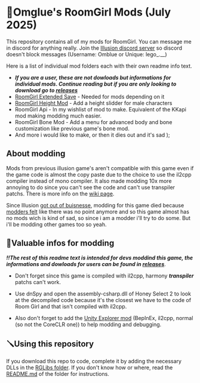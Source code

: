 # 📌Omglue's RoomGirl Mods (July 2025)
This repository contains all of my mods for RoomGirl. You can message me in discord for anything really. Join the [Illusion discord server](https://discord.gg/illusionsoft) so discord doesn't block messages (Username: Omblue or Unique: lego_.__)

Here is a list of individual mod folders each with their own readme info text.
- _**If you are a user, these are not dowloads but informations for individual mods. Continue reading but if you are only looking to download go to [releases](https://github.com/Omglue/Omglue_RoomGirl_Mods/releases)**_
- [RoomGirl Extended Save](https://github.com/Omglue/Omglue_RoomGirl_Mods/tree/main/src/RG_ExtendedSave) - Needed for mods depending on it
- [RoomGirl Height Mod](https://github.com/Omglue/Omglue_RoomGirl_Mods/tree/main/src/RG_HeightMod) - Add a height slidder for male characters
- RoomGirl Api - In my wishlist of mod to make. Equivalent of the KKapi mod making modding much easier.
- RoomGirl Bone Mod - Add a menu for advanced body and bone customization like previous game's bone mod.
- And more i would like to make, or then it dies out and it's sad );

## About modding
Mods from previous illusion game's aren't compatible with this game even if the game code is almost the copy paste due to the choice to use the il2cpp compiler instead of mono compiler. It also made modding 10x more annoying to do since you can't see the code and can't use transpiler patchs. There is more info on the [wiki page](https://wiki.anime-sharing.com/hgames/index.php?title=Room_Girl/Modding).

Since Illusion [got out of buisnesse](https://x.com/ILLUSION_staff/status/1679660799185555456), modding for this game died because [modders felt](https://github.com/SpockBauru/SpockPlugins_Illusion/releases#Changelog) like there was no point anymore and so this game almost has no mods wich is kind of sad, so since i am a modder i'll try to do some. But i'll be modding other games too so yeah.

## 🧰Valuable infos for modding
_**‼️The rest of this readme text is intended for devs moddind this game, the informations and dowloads for users can be found in [releases](https://github.com/Omglue/Omglue_RoomGirl_Mods/releases)**_.

- Don't forget since this game is compiled with il2cpp, harmony _**transpiler**_ patchs can't work.

- Use dnSpy and open the assembly-csharp.dll of Honey Select 2 to look at the decompiled code because it's the closest we have to the code of Room Girl and that isn't compiled with il2cpp.

- Also don't forget to add the [Unity Explorer mod](https://github.com/sinai-dev/UnityExplorer) (BepInEx, il2cpp, normal (so not the CoreCLR one)) to help modding and debugging.

## 🪛Using this repository
If you download this repo to code, complete it by adding the necessary DLLs in the [RGLibs folder](https://github.com/Omglue/Omglue_RoomGirl_Mods/tree/main/src/RGLibs). If you don't know how or where, read the [README.md](https://github.com/Omglue/Omglue_RoomGirl_Mods/blob/main/src/RGLibs/README.md) of the folder for instructions.